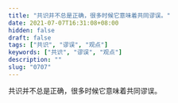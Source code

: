 ```yaml
---
title: "共识并不总是正确，很多时候它意味着共同谬误。"
date: 2021-07-07T16:31:08+08:00
hidden: false
draft: false
tags: ["共识", "谬误", "观点"]
keywords: ["共识", "谬误", "观点"]
description: ""
slug: "0707"
---
```


共识并不总是正确，很多时候它意味着共同谬误。